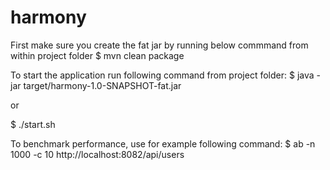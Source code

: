 # harmony

First make sure you create the fat jar by running below commmand from within project folder
$ mvn clean package

To start the application run following command from project folder:
$ java -jar target/harmony-1.0-SNAPSHOT-fat.jar

or 

$ ./start.sh

To benchmark performance, use for example following command:
$ ab -n 1000 -c 10 http://localhost:8082/api/users